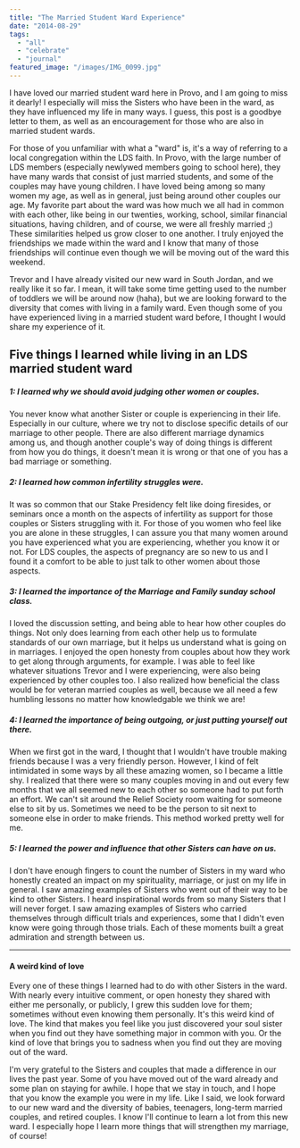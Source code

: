 ```yaml
---
title: "The Married Student Ward Experience"
date: "2014-08-29"
tags:
  - "all"
  - "celebrate"
  - "journal"
featured_image: "/images/IMG_0099.jpg"
---
```


I have loved our married student ward here in Provo, and I am going to miss it dearly! I especially will miss the Sisters who have been in the ward, as they have influenced my life in many ways. I guess, this post is a goodbye letter to them, as well as an encouragement for those who are also in married student wards.

For those of you unfamiliar with what a "ward" is, it's a way of referring to a local congregation within the LDS faith. In Provo, with the large number of LDS members (especially newlywed members going to school here), they have many wards that consist of just married students, and some of the couples may have young children. I have loved being among so many women my age, as well as in general, just being around other couples our age. My favorite part about the ward was how much we all had in common with each other, like being in our twenties, working, school, similar financial situations, having children, and of course, we were all freshly married ;) These similarities helped us grow closer to one another. I truly enjoyed the friendships we made within the ward and I know that many of those friendships will continue even though we will be moving out of the ward this weekend.

Trevor and I have already visited our new ward in South Jordan, and we really like it so far. I mean, it will take some time getting used to the number of toddlers we will be around now (haha), but we are looking forward to the diversity that comes with living in a family ward. Even though some of you have experienced living in a married student ward before, I thought I would share my experience of it.

## Five things I learned while living in an LDS married student ward

##### 1: I learned why we should avoid judging other women or couples.

You never know what another Sister or couple is experiencing in their life. Especially in our culture, where we try not to disclose specific details of our marriage to other people. There are also different marriage dynamics among us, and though another couple's way of doing things is different from how you do things, it doesn't mean it is wrong or that one of you has a bad marriage or something.

##### 2: I learned how common infertility struggles were.

It was so common that our Stake Presidency felt like doing firesides, or seminars once a month on the aspects of infertility as support for those couples or Sisters struggling with it. For those of you women who feel like you are alone in these struggles, I can assure you that many women around you have experienced what you are experiencing, whether you know it or not. For LDS couples, the aspects of pregnancy are so new to us and I found it a comfort to be able to just talk to other women about those aspects.

##### 3: I learned the importance of the Marriage and Family sunday school class.

I loved the discussion setting, and being able to hear how other couples do things. Not only does learning from each other help us to formulate standards of our own marriage, but it helps us understand what is going on in marriages. I enjoyed the open honesty from couples about how they work to get along through arguments, for example. I was able to feel like whatever situations Trevor and I were experiencing, were also being experienced by other couples too. I also realized how beneficial the class would be for veteran married couples as well, because we all need a few humbling lessons no matter how knowledgable we think we are!

##### 4: I learned the importance of being outgoing, or just putting yourself out there.

When we first got in the ward, I thought that I wouldn't have trouble making friends because I was a very friendly person. However, I kind of felt intimidated in some ways by all these amazing women, so I became a little shy. I realized that there were so many couples moving in and out every few months that we all seemed new to each other so someone had to put forth an effort. We can't sit around the Relief Society room waiting for someone else to sit by us. Sometimes we need to be the person to sit next to someone else in order to make friends. This method worked pretty well for me.

##### 5: I learned the power and influence that other Sisters can have on us.

I don't have enough fingers to count the number of Sisters in my ward who honestly created an impact on my spirituality, marriage, or just on my life in general. I saw amazing examples of Sisters who went out of their way to be kind to other Sisters. I heard inspirational words from so many Sisters that I will never forget. I saw amazing examples of Sisters who carried themselves through difficult trials and experiences, some that I didn't even know were going through those trials. Each of these moments built a great admiration and strength between us.

* * *

#### A weird kind of love

Every one of these things I learned had to do with other Sisters in the ward. With nearly every intuitive comment, or open honesty they shared with either me personally, or publicly, I grew this sudden love for them; sometimes without even knowing them personally. It's this weird kind of love. The kind that makes you feel like you just discovered your soul sister when you find out they have something major in common with you. Or the kind of love that brings you to sadness when you find out they are moving out of the ward.

I'm very grateful to the Sisters and couples that made a difference in our lives the past year. Some of you have moved out of the ward already and some plan on staying for awhile. I hope that we stay in touch, and I hope that you know the example you were in my life. Like I said, we look forward to our new ward and the diversity of babies, teenagers, long-term married couples, and retired couples. I know I'll continue to learn a lot from this new ward. I especially hope I learn more things that will strengthen my marriage, of course!
